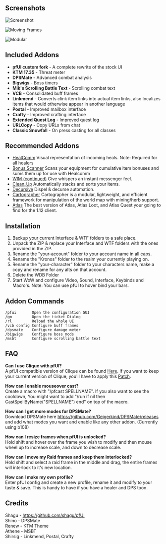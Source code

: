 
## Screenshots
![Screenshot](http://i.imgur.com/YieZJsk.jpg)

![Moving Frames](http://i.imgur.com/LVEsKsw.jpg)

![Modular](http://i.imgur.com/jcNkVYZ.jpg)

## Included Addons
*  **pfUI custom fork** - A complete rewrite of the stock UI  
*  **KTM 17.35** - Threat meter     
*  **DPSMate** - Advanced combat analysis  
*  **Bigwigs** - Boss timers  
*  **Mik's Scrolling Battle Text** - Scrolling combat text  
*  **VCB** - Consolidated buff frames  
*  **Linkmend** - Converts clink item links into actual item links, also localizes items that would otherwise appear in another language  
*  **Postal** - Improved mailbox interface  
*  **Crafty** - Improved crafting interface  
*  **Extended Quest Log** - Improved quest log    
*  **URLCopy** - Copy URLs from chat  
*  **Classic Snowfall** - On press casting for all classes  

## Recommended Addons
* [HealComm](https://github.com/Aviana/HealComm/releases) Visual representation of incoming heals. Note: Required for all healers
* [Bonus Scanner](http://www.vanilla-addons.com/dls/bonusscanner/) Scans your equipment for cumulative item bonuses and sums them up for use with Healcomm
* [WIM (continued)](https://github.com/shirsig/WIM) Give whispers an instant messenger feel.
* [Clean_Up](https://github.com/shirsig/Clean_Up) Automatically stacks and sorts your items.
* [Decursive](https://drive.google.com/open?id=0B5QT3H5F-mBXNDRtbUloODJnWVU) Dispel & decurse automation.
* [Cartographer](https://drive.google.com/open?id=0B5QT3H5F-mBXRHlUbGVrTW1ZUm8) Cartographer is a modular, lightweight, and efficient framework for manipulation of the world map with mining/herb support.
* [Atlas](https://github.com/Cabro/Atlas/) The best version of Atlas, Atlas Loot, and Atlas Quest your going to find for the 1.12 client.

## Installation
1. Backup your current Interface & WTF folders to a safe place.
2. Unpack the ZIP & replace your Interface and WTF folders with the ones provided in the ZIP.
3. Rename the "your-account" folder to your account name in all caps.
4. Rename the "Kronos" folder to the realm your currently playing on.
5. Rename the "your-character" folder to your characters name, make a copy and rename for any alts on that account.
6. Delete the WDB Folder  
7. Start WoW and configure Video, Sound, Interface, Keybinds and Macro's.  Note: You can use pfUI to hover bind your bars.  

## Addon Commands

    /pfui       Open the configuration GUI
    /gm         Open the ticket Dialog
    /rl         Reload the whole UI
    /vcb config Configure buff frames
	/dpsmate    Configure damage meter
	/bigwigs    Configure boss mods
	/msbt       Configure scrolling battle text

## FAQ

**Can I use Clique with pfUI?**  
A pfUI compatible version of Clique can be found [Here](https://github.com/shagu/Clique/releases). If you want to keep your current version of Clique, you'll have to apply this [Patch](https://github.com/shagu/Clique/commit/a5ee56c3f803afbdda07bae9cd330e0d4a75d75a).

**How can I enable mouseover cast?**  
Create a macro with "/pfcast SPELLNAME". If you also want to see the cooldown, You might want to add "/run if nil then CastSpellByName("SPELLNAME") end" on top of the macro.

**How can I get more modes for DPSMate?**  
Download DPSMate here https://github.com/Geigerkind/DPSMate/releases and add what modes you want and enable like any other addon.  (Currently using b108) 	

**How can I resize frames when pfUI is unlocked?**  
Hold shift and hover over the frame you wish to modify and then mouse wheel up to increase scale, and down to decrease scale.

**How can I move my Raid frames and keep them interlocked?**  
Hold shift and select a raid frame in the middle and drag, the entire frames will interlock to it's new location.

**How can I make my own profile?**  
Enter pfUI config and create a new profile, rename it and modify to your taste & save. This is handy to have if you have a healer and DPS toon.
	
## Credits

Shagu - https://github.com/shagu/pfUI  
Shino - DPSMate  
Renew - KTM Theme    
Athene - MSBT  
Shirsig - Linkmend, Postal, Crafty  






